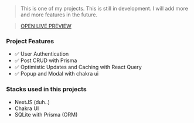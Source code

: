 > This is one of my projects. This is still in development. I will add more and more features in the future.

> [OPEN LIVE PREVIEW](https://new-blogify.vercel.app)

### Project Features

- ✅ User Authentication
- ✅ Post CRUD with Prisma
- ✅ Optimistic Updates and Caching with React Query
- ✅ Popup and Modal with chakra ui

### Stacks used in this projects

- NextJS (duh..)
- Chakra UI
- SQLite with Prisma (ORM)
